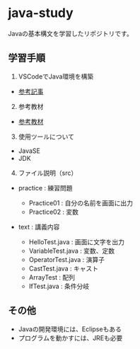 # java-study
Javaの基本構文を学習したリポジトリです。

## 学習手順
1. VSCodeでJava環境を構築
- [参考記事](https://note.com/liber_grp/n/n88f3f0a6fdf1)
2. 参考教材
- [参考教材](https://www.udemy.com/course/java_basic/)
3. 使用ツールについて
- JavaSE
- JDK
4. ファイル説明（src）
- practice : 練習問題 
  - Practice01 : 自分の名前を画面に出力
  - Practice02 : 変数

- text : 講義内容
  - HelloTest.java : 画面に文字を出力
  - VariableTest.java : 変数、定数
  - OperatorTest.java : 演算子
  - CastTest.java : キャスト
  - ArrayTest : 配列
  - IfTest.java : 条件分岐

## その他
- Javaの開発環境には、Eclipseもある
- プログラムを動かすには、JREも必要